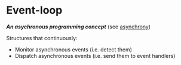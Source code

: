 # Event-loop
**_An asychronous programming concept_** (see [asynchrony](./asynchrony.md))

Structures that continuously:

- Monitor asynchronous events (i.e. detect them)
- Dispatch asynchronous events (i.e. send them to event handlers)